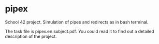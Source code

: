 # pipex
School 42 project. Simulation of pipes and redirects as in bash terminal.

The task file is pipex.en.subject.pdf. You could read it to find out a detailed description of the project.
